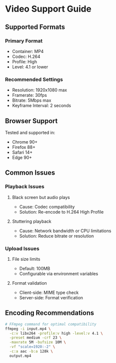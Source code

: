 # Video Support Guide

## Supported Formats

### Primary Format
- Container: MP4
- Codec: H.264
- Profile: High
- Level: 4.1 or lower

### Recommended Settings
- Resolution: 1920x1080 max
- Framerate: 30fps
- Bitrate: 5Mbps max
- Keyframe Interval: 2 seconds

## Browser Support

Tested and supported in:
- Chrome 90+
- Firefox 88+
- Safari 14+
- Edge 90+

## Common Issues

### Playback Issues
1. Black screen but audio plays
   - Cause: Codec compatibility
   - Solution: Re-encode to H.264 High Profile

2. Stuttering playback
   - Cause: Network bandwidth or CPU limitations
   - Solution: Reduce bitrate or resolution

### Upload Issues
1. File size limits
   - Default: 100MB
   - Configurable via environment variables

2. Format validation
   - Client-side: MIME type check
   - Server-side: Format verification

## Encoding Recommendations

```bash
# FFmpeg command for optimal compatibility
ffmpeg -i input.mp4 \
  -c:v libx264 -profile:v high -level:v 4.1 \
  -preset medium -crf 23 \
  -maxrate 5M -bufsize 10M \
  -vf "scale=1920:-2" \
  -c:a aac -b:a 128k \
  output.mp4
```
